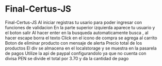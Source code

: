 # Final-Certus-JS
Final-Certus-JS
Al iniciar registras tu usario para poder ingresar con funciones de validacion
En la parte superior izquierda aparece tu usuario y el boton salir
Al hacer enter en la busqueda automaticamente busca , al hacer escape borra el texto 
Click en el icono de compra se agrega al carrito 
Boton de eliminar producto con mensaje de alerta 
Precio total de los productos
El div se almacena en el localstorage y se muestra en la pasarela de pagos
Utilize la api de paypal configurandolo ya que no cuenta con divisa PEN se divide el total por 3.70 y da la cantidad de pago
